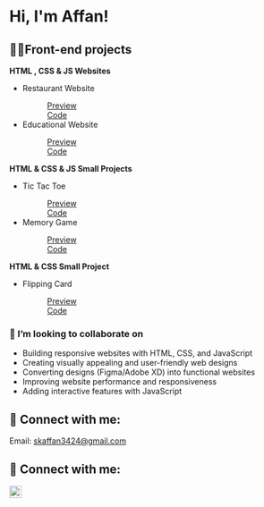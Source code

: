 <h1>Hi, I'm Affan! <br/></h1>

<h2>👨‍💻Front-end projects</h2>

<b>HTML , CSS & JS Websites</b>

<ul>
  <li>Restaurant Website</li>
  <ul style="list-style: none; margin-left: 20px;">
    <li><a href="https://pizza-website1212.netlify.app" target="_blank">Preview</a></li>
    <li><a href="https://github.com/Affan42/Restaurant-Website" target="_blank">Code</a></li>
  </ul>
    <li>Educational Website</li>
  <ul style="list-style: none; margin-left: 20px;">
    <li><a href="https://youdemi223.netlify.app" target="_blank">Preview</a></li>
    <li><a href="https://github.com/Affan42/Educational-Website" target="_blank">Code</a></li>
  </ul>
</ul>

<b>HTML & CSS & JS Small Projects</b>

<ul>
  <li>Tic Tac Toe</li>
  <ul style="list-style: none; margin-left: 20px;">
    <li><a href="https://tic-tac-toe2323.netlify.app" target="_blank">Preview</a></li>
    <li><a href="https://github.com/Affan42/Tic-Tac-Toe" target="_blank">Code</a></li>
  </ul>
    <li>Memory Game</li>
  <ul style="list-style: none; margin-left: 20px;">
    <li><a href="https://memory-game1232.netlify.app" target="_blank">Preview</a></li>
    <li><a href="https://github.com/Affan42/Memory-Game" target="_blank">Code</a></li>
  </ul>
</ul>

<b>HTML & CSS Small Project</b>

<ul>
  <li>Flipping Card</li>
  <ul style="list-style: none; margin-left: 20px;">
    <li><a href="https://flipping-card783.netlify.app" target="_blank">Preview</a></li>
    <li><a href="https://github.com/Affan42/Flipping-Card" target="_blank">Code</a></li>
  </ul>
</ul>

<h3>👯 I’m looking to collaborate on</h3>
<ul>
  <li>Building responsive websites with HTML, CSS, and JavaScript</li>
  <li>Creating visually appealing and user-friendly web designs</li>
  <li>Converting designs (Figma/Adobe XD) into functional websites</li>
  <li>Improving website performance and responsiveness</li>
  <li>Adding interactive features with JavaScript</li>
</ul>

<h2> 🤳 Connect with me:</h2>
<p>Email: <a href="mailto:skaffan3424@gmail.com">skaffan3424@gmail.com</a></p>

<h2> 🤳 Connect with me:</h2>

[<img align="left" alt="JoshMadakor | Twitter" width="22px" src="https://cdn.jsdelivr.net/npm/simple-icons@14.1.0/icons/x.svg" />][twitter]
<!--
[<img align="left" alt="JoshMadakor | LinkedIn" width="22px" src="https://cdn.jsdelivr.net/npm/simple-icons@v3/icons/linkedin.svg" />][linkedin] -->


[twitter]: https://x.com/Affan4776

<!-- [linkedin]: https://linkedin.com/in/joshmadakor -->

<!--
**joshmadakor1/joshmadakor1** is a ✨ _special_ ✨ repository because its `README.md` (this file) appears on your GitHub profile.

Here are some ideas to get you started:

- 🔭 I’m currently working on ...
- 🌱 I’m currently learning ...
- 👯 I’m looking to collaborate on ...
- 🤔 I’m looking for help with ...
- 💬 Ask me about ...
- 📫 How to reach me: ...
- 😄 Pronouns: ...
- ⚡ Fun fact: ...
-->
